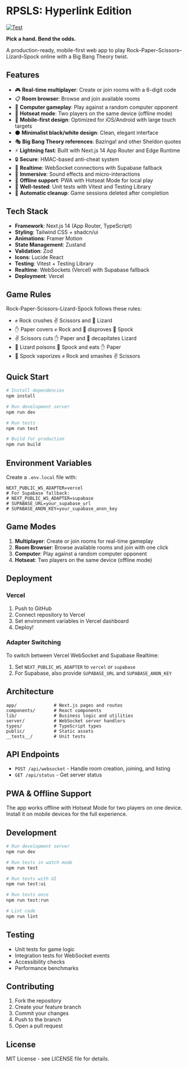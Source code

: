 # RPSLS: Hyperlink Edition

[![Test](https://github.com/your-username/Rock-Paper-Scissor-Lizard-Spock/actions/workflows/test.yml/badge.svg)](https://github.com/your-username/Rock-Paper-Scissor-Lizard-Spock/actions/workflows/test.yml)

**Pick a hand. Bend the odds.**

A production-ready, mobile-first web app to play Rock–Paper–Scissors–Lizard–Spock online with a Big Bang Theory twist.

## Features

- 🎮 **Real-time multiplayer**: Create or join rooms with a 6-digit code
- 📋 **Room browser**: Browse and join available rooms
- 🤖 **Computer gameplay**: Play against a random computer opponent
- 👥 **Hotseat mode**: Two players on the same device (offline mode)
- 📱 **Mobile-first design**: Optimized for iOS/Android with large touch targets
- ⚫ **Minimalist black/white design**: Clean, elegant interface
- 🎭 **Big Bang Theory references**: Bazinga! and other Sheldon quotes
- ⚡ **Lightning fast**: Built with Next.js 14 App Router and Edge Runtime
- 🔒 **Secure**: HMAC-based anti-cheat system
- 🔄 **Realtime**: WebSocket connections with Supabase fallback
- 🎵 **Immersive**: Sound effects and micro-interactions
- 📴 **Offline support**: PWA with Hotseat Mode for local play
- 🧪 **Well-tested**: Unit tests with Vitest and Testing Library
- 🧹 **Automatic cleanup**: Game sessions deleted after completion

## Tech Stack

- **Framework**: Next.js 14 (App Router, TypeScript)
- **Styling**: Tailwind CSS + shadcn/ui
- **Animations**: Framer Motion
- **State Management**: Zustand
- **Validation**: Zod
- **Icons**: Lucide React
- **Testing**: Vitest + Testing Library
- **Realtime**: WebSockets (Vercel) with Supabase fallback
- **Deployment**: Vercel

## Game Rules

Rock-Paper-Scissors-Lizard-Spock follows these rules:

- ✊ Rock crushes ✌️ Scissors and 🤏 Lizard
- ✋ Paper covers ✊ Rock and 🙏 disproves 🖖 Spock
- ✌️ Scissors cuts ✋ Paper and 🤏 decapitates Lizard
- 🤏 Lizard poisons 🖖 Spock and eats ✋ Paper
- 🖖 Spock vaporizes ✊ Rock and smashes ✌️ Scissors

## Quick Start

```bash
# Install dependencies
npm install

# Run development server
npm run dev

# Run tests
npm run test

# Build for production
npm run build
```

## Environment Variables

Create a `.env.local` file with:

```env
NEXT_PUBLIC_WS_ADAPTER=vercel
# For Supabase fallback:
# NEXT_PUBLIC_WS_ADAPTER=supabase
# SUPABASE_URL=your_supabase_url
# SUPABASE_ANON_KEY=your_supabase_anon_key
```

## Game Modes

1. **Multiplayer**: Create or join rooms for real-time gameplay
2. **Room Browser**: Browse available rooms and join with one click
3. **Computer**: Play against a random computer opponent
4. **Hotseat**: Two players on the same device (offline mode)

## Deployment

### Vercel

1. Push to GitHub
2. Connect repository to Vercel
3. Set environment variables in Vercel dashboard
4. Deploy!

### Adapter Switching

To switch between Vercel WebSocket and Supabase Realtime:

1. Set `NEXT_PUBLIC_WS_ADAPTER` to `vercel` or `supabase`
2. For Supabase, also provide `SUPABASE_URL` and `SUPABASE_ANON_KEY`

## Architecture

```
app/              # Next.js pages and routes
components/       # React components
lib/              # Business logic and utilities
server/           # WebSocket server handlers
types/            # TypeScript types
public/           # Static assets
__tests__/        # Unit tests
```

## API Endpoints

- `POST /api/websocket` - Handle room creation, joining, and listing
- `GET /api/status` - Get server status

## PWA & Offline Support

The app works offline with Hotseat Mode for two players on one device. Install it on mobile devices for the full experience.

## Development

```bash
# Run development server
npm run dev

# Run tests in watch mode
npm run test

# Run tests with UI
npm run test:ui

# Run tests once
npm run test:run

# Lint code
npm run lint
```

## Testing

- Unit tests for game logic
- Integration tests for WebSocket events
- Accessibility checks
- Performance benchmarks

## Contributing

1. Fork the repository
2. Create your feature branch
3. Commit your changes
4. Push to the branch
5. Open a pull request

## License

MIT License - see LICENSE file for details.